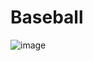 # Baseball
![image](https://user-images.githubusercontent.com/67389360/137946830-0ad8fcfa-aedf-417f-8186-a36f6ef7c260.png)
